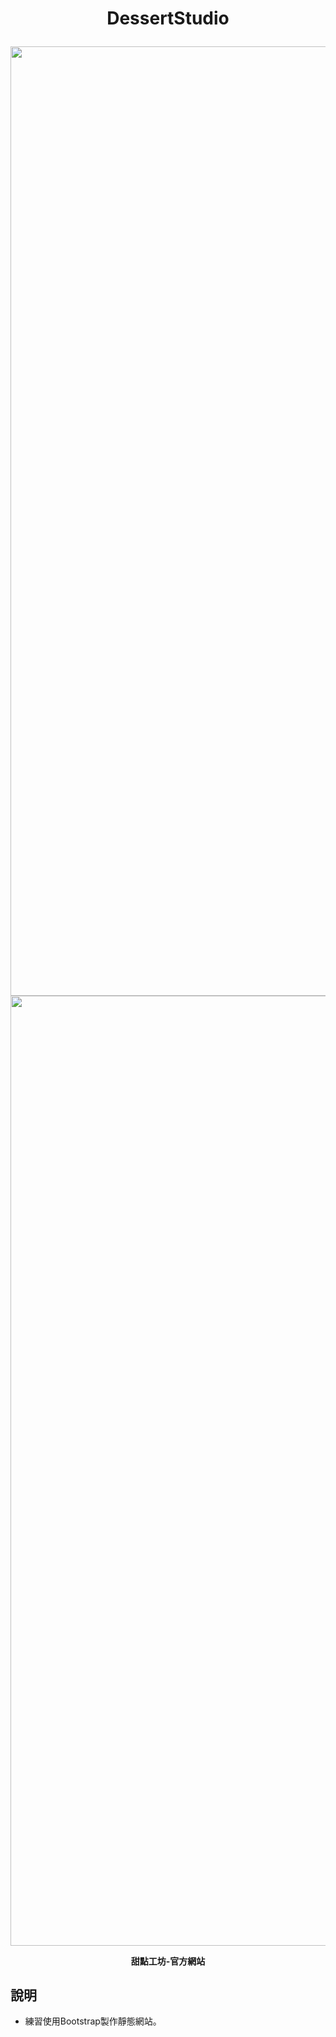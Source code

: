 <h1><p align="center">DessertStudio</p></h1>
<h4><p align="center"><a href="https://gyazo.com/2fd7af5d9e7c6fb1f17ef8803f6a5449"><img src="https://i.gyazo.com/2fd7af5d9e7c6fb1f17ef8803f6a5449.jpg" alt="Image from Gyazo" width="1519.2"/></a>
<a href="https://gyazo.com/4bd08c9995083434b713c2581d10892a"><img src="https://i.gyazo.com/4bd08c9995083434b713c2581d10892a.png" alt="Image from Gyazo" width="1519.2"/></a>
</p><p align="center">甜點工坊-官方網站</p></h4>
<h2>說明</h2>
<ul>
<li>練習使用Bootstrap製作靜態網站。</li>
</ul>
